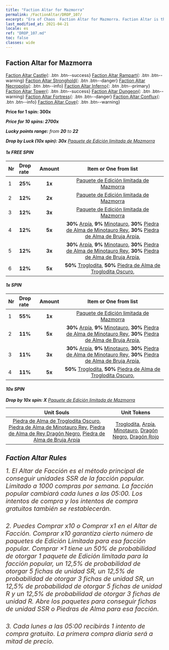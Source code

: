 ```yaml
---
title: "Faction Altar for Mazmorra"
permalink: /FactionAltar/DROP_107/
excerpt: "Era of Chaos  Faction Altar for Mazmorra. Faction Altar is the primary method for obtaining SSR units from the popular faction. Limited to 1,000 purchases each week. The popular faction changes at 05:00 every Monday. Purchase attempts and free purchase attempts will also reset then."
last_modified_at: 2021-04-21
locale: es
ref: "DROP_107.md"
toc: false
classes: wide
---
```


##  Faction Altar for **Mazmorra**

  [Faction Altar Castle](/es/FactionAltar/DROP_101/){: .btn .btn--success} [Faction Altar Rampart](/es/FactionAltar/DROP_102/){: .btn .btn--warning} [Faction Altar Stronghold](/es/FactionAltar/DROP_103/){: .btn .btn--danger} [Faction Altar Necropolis](/es/FactionAltar/DROP_104/){: .btn .btn--info} [Faction Altar Inferno](/es/FactionAltar/DROP_105/){: .btn .btn--primary} [Faction Altar Tower](/es/FactionAltar/DROP_106/){: .btn .btn--success} [Faction Altar Dungeon](/es/FactionAltar/DROP_107/){: .btn .btn--warning} [Faction Altar Fortress](/es/FactionAltar/DROP_108/){: .btn .btn--danger} [Faction Altar Conflux](/es/FactionAltar/DROP_109/){: .btn .btn--info} [Faction Altar Cove](/es/FactionAltar/DROP_112/){: .btn .btn--warning} 

  **Price for 1 spin: 300x** <i class="fas fa-gem"/>

  **Price for 10 spins: 2700x** <i class="fas fa-gem"/>

  **Lucky points range:** from **20** to **22**

  **Drop by Luck (10x spin): 30x** [Paquete de Edición limitada de Mazmorra](/es/Items/con_2107/)

####  1x FREE SPIN 

  |    Nr    |  Drop rate  |  Amount   |   Item or One from list  |
  |:---------|:------------|:---------:|:------------------------:|
  | 1 | **25%** | **1x** | [Paquete de Edición limitada de Mazmorra](/es/Items/con_2107/) |
  | 2 | **12%** | **2x** | [Paquete de Edición limitada de Mazmorra](/es/Items/con_2107/) |
  | 3 | **12%** | **3x** | [Paquete de Edición limitada de Mazmorra](/es/Items/con_2107/) |
  | 4 | **12%** | **5x** |  **30%** [Arpía](/es/Items/unt_245/),  **9%** [Minotauro](/es/Items/unt_248/),  **30%** [Piedra de Alma de Minotauro Rey](/es/Items/unt_332/),  **30%** [Piedra de Alma de Bruja Arpía](/es/Items/unt_329/),  |
  | 5 | **12%** | **3x** |  **30%** [Arpía](/es/Items/unt_245/),  **9%** [Minotauro](/es/Items/unt_248/),  **30%** [Piedra de Alma de Minotauro Rey](/es/Items/unt_332/),  **30%** [Piedra de Alma de Bruja Arpía](/es/Items/unt_329/),  |
  | 6 | **12%** | **5x** |  **50%** [Troglodita](/es/Items/unt_244/),  **50%** [Piedra de Alma de Troglodita Oscuro](/es/Items/unt_328/),  |


####  1x SPIN 

  |    Nr    |  Drop rate  |  Amount   |   Item or One from list  |
  |:---------|:------------|:---------:|:------------------------:|
  | 1 | **55%** | **1x** | [Paquete de Edición limitada de Mazmorra](/es/Items/con_2107/) |
  | 2 | **11%** | **5x** |  **30%** [Arpía](/es/Items/unt_245/),  **9%** [Minotauro](/es/Items/unt_248/),  **30%** [Piedra de Alma de Minotauro Rey](/es/Items/unt_332/),  **30%** [Piedra de Alma de Bruja Arpía](/es/Items/unt_329/),  |
  | 3 | **11%** | **3x** |  **30%** [Arpía](/es/Items/unt_245/),  **9%** [Minotauro](/es/Items/unt_248/),  **30%** [Piedra de Alma de Minotauro Rey](/es/Items/unt_332/),  **30%** [Piedra de Alma de Bruja Arpía](/es/Items/unt_329/),  |
  | 4 | **11%** | **5x** |  **50%** [Troglodita](/es/Items/unt_244/),  **50%** [Piedra de Alma de Troglodita Oscuro](/es/Items/unt_328/),  |


####  10x SPIN 

  **Drop by 10x spin: X** [Paquete de Edición limitada de Mazmorra](/es/Items/con_2107/)

  |    Unit Souls    |  Unit Tokens  |
  |:----------------:|:-------------:|
  | [Piedra de Alma de Troglodita Oscuro](/es/Items/unt_328/), [Piedra de Alma de Minotauro Rey](/es/Items/unt_332/), [Piedra de Alma de Rey Dragón Negro](/es/Items/unt_334/), [Piedra de Alma de Bruja Arpía](/es/Items/unt_329/) | [Troglodita](/es/Items/unt_244/), [Arpía](/es/Items/unt_245/), [Minotauro](/es/Items/unt_248/), [Dragón Negro](/es/Items/unt_250/), [Dragón Rojo](/es/Items/unt_251/) |



## Faction Altar Rules

  <span style="color: #3c2a1e;font-size:20px">1. El Altar de Facción es el método principal de conseguir unidades SSR de la facción popular. Limitado a 1000 compras por semana. La facción popular cambiará cada lunes a las 05:00. Los intentos de compra y los intentos de compra gratuitos también se restablecerán. </span><br/>

<br/>  <span style="color: #3c2a1e;font-size:20px">2. Puedes Comprar x10 o Comprar x1 en el Altar de Facción. Comprar x10 garantiza cierto número de paquetes de Edición Limitada para esa facción popular. Comprar ×1 tiene un 50% de probabilidad de otorgar 1 paquete de Edición limitada para la facción popular, un 12,5% de probabilidad de otorgar 5 fichas de unidad SR, un 12,5% de probabilidad de otorgar 3 fichas de unidad SR, un 12,5% de probabilidad de otorgar 5 fichas de unidad R y un 12,5% de probabilidad de otorgar 3 fichas de unidad R. Abre los paquetes para conseguir fichas de unidad SSR o Piedras de Alma para esa facción.</span>

<br/>  <span style="color: #3c2a1e;font-size:20px">3. Cada lunes a las 05:00 recibirás 1 intento de compra gratuito. La primera compra diaria será a mitad de precio.</span><br/>

<br/>